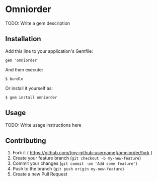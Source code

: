 # Omniorder

TODO: Write a gem description

## Installation

Add this line to your application's Gemfile:

    gem 'omniorder'

And then execute:

    $ bundle

Or install it yourself as:

    $ gem install omniorder

## Usage

TODO: Write usage instructions here

## Contributing

1. Fork it ( https://github.com/[my-github-username]/omniorder/fork )
2. Create your feature branch (`git checkout -b my-new-feature`)
3. Commit your changes (`git commit -am 'Add some feature'`)
4. Push to the branch (`git push origin my-new-feature`)
5. Create a new Pull Request
